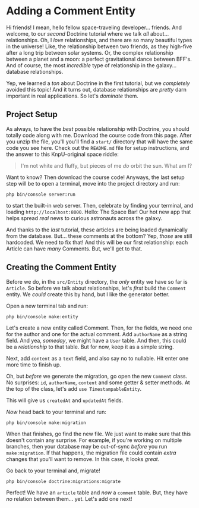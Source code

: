 # Adding a Comment Entity

Hi friends! I mean, hello fellow space-traveling developer... friends. And welcome,
to our *second* Doctrine tutorial where we talk *all* about... relationships.
Oh, I *love* relationships, and there are so many beautiful types in the universe!
Like, the relationship between two friends, as they high-five after a long trip
between solar systems. Or, the complex relationship between a planet and a moon:
a perfect gravitational dance between BFF's. And of course, the most *incredible*
type of relationship in the galaxy... database relationships.

Yep, we learned a *ton* about Doctrine in the first tutorial, but we *completely*
avoided this topic! And it turns out, database relationships are *pretty* darn
important in real applications. So let's *dominate* them.

## Project Setup

As always, to have the *best* possible relationship with Doctrine, you should totally
code along with me. Download the course code from this page. After you unzip the file,
you'll you'll find a `start/` directory that will have the same code you see here.
Check out the `README.md` file for setup instructions, and the answer to this
KnpU-original space riddle: 

> I'm not white and fluffy, but pieces of me *do* orbit the sun. What am I?

Want to know? Then download the course code! Anyways, the last setup step will be
to open a terminal, move into the project directory and run:

```terminal
php bin/console server:run
```

to start the built-in web server. Then, celebrate by finding your terminal, and
loading `http://localhost:8000`. Hello: The Space Bar! Our hot new app that helps
spread *real* news to curious astronauts across the galaxy.

And thanks to the *last* tutorial, these articles are being loaded dynamically
from the database. But... these comments at the bottom? Yep, *those* are still
hardcoded. We need to fix that! And this will be our first relationship: each
Article can have *many* Comments. But, we'll get to that.

## Creating the Comment Entity

Before we do, in the `src/Entity` directory, the *only* entity we have so far is
`Article`. So before we talk about relationships, let's *first* build the `Comment`
entity. We *could* create this by hand, but I like the generator better.

Open a new terminal tab and run:

```terminal
php bin/console make:entity
```

Let's create a new entity called Comment. Then, for the fields, we need one for the
author and one for the actual comment. Add `authorName` as a string field. And yea,
*someday*, we might have a `User` table. And then, this could be a *relationship*
to that table. But for now, keep it as a simple string.

Next, add `content` as a `text` field, and also say no to nullable. Hit enter one
more time to finish up.

Oh, but *before* we generate the migration, go open the new `Comment` class. No
surprises: `id`, `authorName`, `content` and some getter & setter methods. At the
top of the class, let's add `use TimestampableEntity`.

This will give us `createdAt` and `updatedAt` fields.

*Now* head back to your terminal and run:

```terminal
php bin/console make:migration
```

When that finishes, go find the new file. We just want to make sure that this doesn't
contain any surprise. For example, if you're working on multiple branches, then
your database may be out-of-sync *before* you run `make:migration`. If that happens,
the migration file could contain *extra* changes that you'll want to remove. In this
case, it looks *great*.

Go back to your terminal and, migrate!

```terminal
php bin/console doctrine:migrations:migrate
```

Perfect! We have an `article` table and *now* a `comment` table. But, they have
*no* relation between them... yet. Let's add one next!
